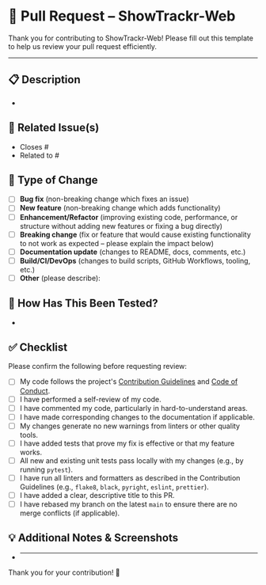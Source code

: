 # 🚀 Pull Request – ShowTrackr-Web

Thank you for contributing to ShowTrackr-Web! Please fill out this template to help us review your pull request efficiently.

---

## 📋 Description

<!--
Describe your changes in detail.
- What problem does this PR solve?
- What feature does it add or what enhancement does it provide?
- What is the current behavior (if fixing a bug) and what is the new behavior?
-->

-

## 🧩 Related Issue(s)

<!--
Link to any relevant issues or discussions.
Use keywords like "Closes #123" or "Fixes #456" to automatically close linked issues when this PR is merged.
For related discussions or tasks that aren't directly closed, use "Related to #789".
-->

- Closes #
- Related to #

## 📝 Type of Change

<!-- Please check the relevant option(s) by putting an `x` in the brackets: -->

- [ ] **Bug fix** (non-breaking change which fixes an issue)
- [ ] **New feature** (non-breaking change which adds functionality)
- [ ] **Enhancement/Refactor** (improving existing code, performance, or structure without adding new features or fixing a bug directly)
- [ ] **Breaking change** (fix or feature that would cause existing functionality to not work as expected – please explain the impact below)
- [ ] **Documentation update** (changes to README, docs, comments, etc.)
- [ ] **Build/CI/DevOps** (changes to build scripts, GitHub Workflows, tooling, etc.)
- [ ] **Other** (please describe):

<!-- If this is a breaking change, please describe the impact and migration path for existing users/developers: -->
<!-- -->

## 🧪 How Has This Been Tested?

<!--
Please describe the tests that you ran to verify your changes.
- Provide instructions so reviewers can reproduce the tests if necessary.
- List any relevant details for your test configuration (e.g., specific browser, OS, data setup).
- If you added new tests, briefly describe what they cover.
-->

-

## ✅ Checklist

Please confirm the following before requesting review:

<!-- Please check the relevant option(s) by putting an `x` in the brackets: -->

- [ ] My code follows the project's [Contribution Guidelines](../../CONTRIBUTING.md) and [Code of Conduct](../../CODE_OF_CONDUCT.md).
- [ ] I have performed a self-review of my code.
- [ ] I have commented my code, particularly in hard-to-understand areas.
- [ ] I have made corresponding changes to the documentation if applicable.
- [ ] My changes generate no new warnings from linters or other quality tools.
- [ ] I have added tests that prove my fix is effective or that my feature works.
- [ ] All new and existing unit tests pass locally with my changes (e.g., by running `pytest`).
- [ ] I have run all linters and formatters as described in the Contribution Guidelines (e.g., `flake8`, `black`, `pyright`, `eslint`, `prettier`).
- [ ] I have added a clear, descriptive title to this PR.
- [ ] I have rebased my branch on the latest `main` to ensure there are no merge conflicts (if applicable).

## 💡 Additional Notes & Screenshots

<!--
Add any extra context, considerations, or open questions for reviewers here.
If your changes include UI modifications, please add screenshots or GIFs to help illustrate the before/after changes.
-->

- ***

Thank you for your contribution! 🎉
